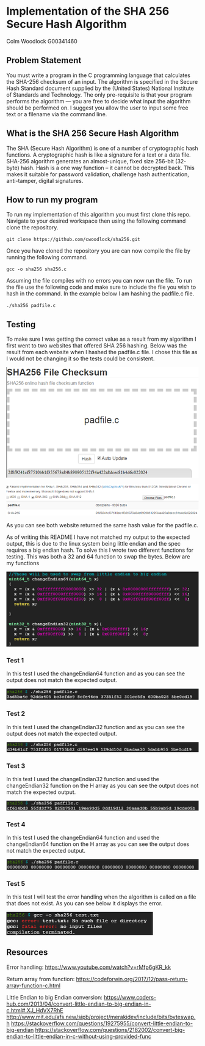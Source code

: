 # Implementation of the SHA 256 Secure Hash Algorithm
Colm Woodlock G00341460

## Problem Statement
You must write a program in the C programming language that calculates
the SHA-256 checksum of an input. The algorithm is specified in the Secure
Hash Standard document supplied by the (United States) National Institute
of Standards and Technology. The only pre-requisite is that your program
performs the algorithm — you are free to decide what input the algorithm
should be performed on. I suggest you allow the user to input some free text
or a filename via the command line.

## What is the SHA 256 Secure Hash Algorithm
The SHA (Secure Hash Algorithm) is one of a number of cryptographic hash functions. A cryptographic hash is like a signature for a text or a data file. SHA-256 algorithm generates an almost-unique, fixed size 256-bit (32-byte) hash. Hash is a one way function – it cannot be decrypted back. This makes it suitable for password validation, challenge hash authentication, anti-tamper, digital signatures.

## How to run my program
To run my implementation of this algorithm you must first clone this repo. Navigate to your desired workspace then using the following command clone the repository.
```
git clone https://github.com/cwoodlock/sha256.git
```
Once you have cloned the repository you are can now compile the file by running the following command.

```
gcc -o sha256 sha256.c
```
Assuming the file compiles with no errors you can now run the file. To run the file use the following code and make sure to include the file you wish to hash in the command. In the example below I am hashing the padfile.c file.

```
./sha256 padfile.c
```
## Testing
To make sure I was getting the correct value as a result from my algorithm I first went to two websites that offered SHA 256 hashing. Below was the result from each website when I hashed the padfile.c file. I chose this file as I would not be changing it so the tests could be consistent.

![Website 1](https://raw.githubusercontent.com/cwoodlock/sha256/master/Images/emnWebsite.png)

![Website 2](https://raw.githubusercontent.com/cwoodlock/sha256/master/Images/md5fileWebsite.png)

As you can see both website returned the same hash value for the padfile.c.

As of writing this README I have not matched my output to the expected output, this is due to the linux system being little endian   and the spec requires a big endian hash. To solve this I wrote two different functions for testing. This was both a 32 and 64 function to swap the bytes. Below are my functions

![Functions](https://raw.githubusercontent.com/cwoodlock/sha256/master/Images/functions.png)

### Test 1
In this test I used the changeEndian64 function and as you can see the output does not match the expected output.

![Test 1](https://raw.githubusercontent.com/cwoodlock/sha256/master/Images/First%20test%2064.png)

### Test 2
In this test I used the changeEndian32 function and as you can see the output does not match the expected output.

![Test 2](https://raw.githubusercontent.com/cwoodlock/sha256/master/Images/Second%20test%2032.png)

### Test 3
In this test I used the changeEndian32 function and used the changeEndian32 function on the H array as you can see the output does not match the expected output.

![Test 3](https://raw.githubusercontent.com/cwoodlock/sha256/master/Images/Third%20test%2032%20and%20H%20values.png)

### Test 4
In this test I used the changeEndian64 function and used the changeEndian64 function on the H array as you can see the output does not match the expected output.

![Test 4](https://raw.githubusercontent.com/cwoodlock/sha256/master/Images/Fourth%20test%20and%2064%20H%20values.png)

### Test 5
In this test I will test the error handling when the algorithm is called on a file that does not exist. As you can see below it displays the error.

![Test 5](https://raw.githubusercontent.com/cwoodlock/sha256/master/Images/Error%20handling.png)

## Resources
Error handling:
https://www.youtube.com/watch?v=rMfp6gKR_kk

Return array from function:
https://codeforwin.org/2017/12/pass-return-array-function-c.html

Little Endian to big Endian conversion:
https://www.coders-hub.com/2013/04/convert-little-endian-to-big-endian-in-c.html#.XJ_HdVX7RhE
http://www.mit.edu/afs.new/sipb/project/merakidev/include/bits/byteswap.h
https://stackoverflow.com/questions/19275955/convert-little-endian-to-big-endian
https://stackoverflow.com/questions/2182002/convert-big-endian-to-little-endian-in-c-without-using-provided-func

